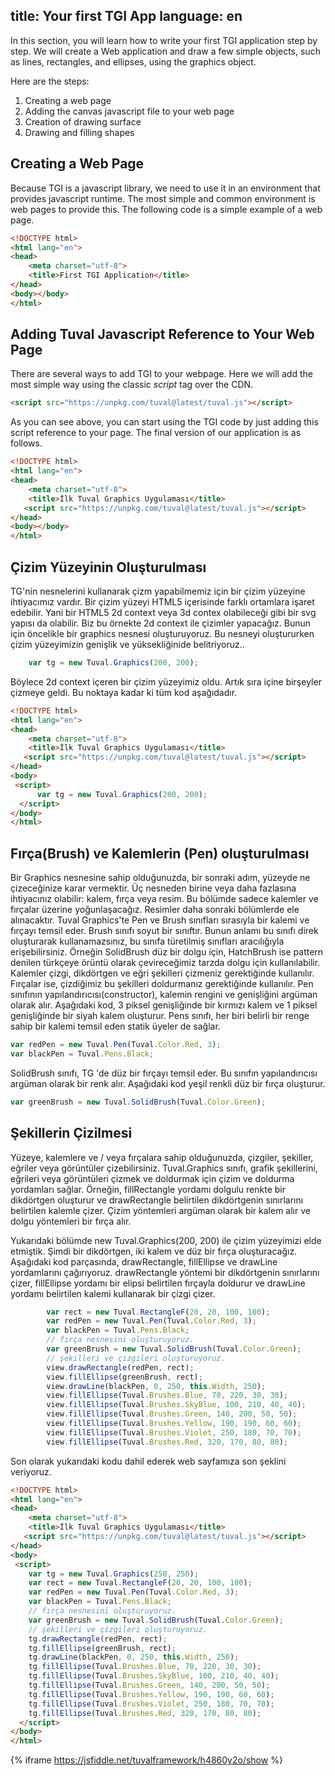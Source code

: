 title: Your first TGI App
language: en
---
In this section, you will learn how to write your first TGI application step by step. We will create a Web application and draw a few simple objects, such as lines, rectangles, and ellipses, using the graphics object.

Here are the steps:
1. Creating a web page
1. Adding the canvas javascript file to your web page
1. Creation of drawing surface
1. Drawing and filling shapes

## Creating a Web Page
Because TGI is a javascript library, we need to use it in an environment that provides javascript runtime. The most simple and common environment is web pages to provide this.  The following code is a simple example of a web page.

````html
<!DOCTYPE html>
<html lang="en">
<head>
    <meta charset="utf-8">
    <title>First TGI Application</title>
</head>
<body></body>
</html>
````

## Adding Tuval Javascript Reference to Your Web Page

There are several ways to add TGI to your webpage. Here we will add the most simple way using the classic *script* tag over the CDN.
````html
<script src="https://unpkg.com/tuval@latest/tuval.js"></script>
````
As you can see above, you can start using the TGI code by just adding this script reference to your page. The final version of our application is as follows.

````html
<!DOCTYPE html>
<html lang="en">
<head>
    <meta charset="utf-8">
    <title>İlk Tuval Graphics Uygulaması</title>
   <script src="https://unpkg.com/tuval@latest/tuval.js"></script>
</head>
<body></body>
</html>
````

## Çizim Yüzeyinin Oluşturulması

TG'nin nesnelerini kullanarak çizm yapabilmemiz için bir çizim yüzeyine ihtiyacımız vardır. Bir çizim yüzeyi HTML5 içerisinde farklı ortamlara işaret edebilir. Yani bir HTML5 2d context veya 3d contex olabileceği gibi bir svg yapısı da olabilir. Biz bu örnekte 2d context ile çizimler yapacağız. Bunun için öncelikle bir graphics nesnesi oluşturuyoruz. Bu nesneyi oluştururken çizim yüzeyimizin genişlik ve yüksekliğinide belitriyoruz..

```javascript
    var tg = new Tuval.Graphics(200, 200);
```

Böylece 2d context içeren bir çizim yüzeyimiz oldu. Artık sıra içine birşeyler çizmeye geldi. Bu noktaya kadar ki tüm kod aşağıdadır.

````html
<!DOCTYPE html>
<html lang="en">
<head>
    <meta charset="utf-8">
    <title>İlk Tuval Graphics Uygulaması</title>
   <script src="https://unpkg.com/tuval@latest/tuval.js"></script>
</head>
<body>
 <script>
      var tg = new Tuval.Graphics(200, 200);
  </script>
</body>
</html>
````

## Fırça(Brush) ve Kalemlerin (Pen) oluşturulması

Bir Graphics nesnesine sahip olduğunuzda, bir sonraki adım, yüzeyde ne çizeceğinize karar vermektir. Üç nesneden birine veya daha fazlasına ihtiyacınız olabilir: kalem, fırça veya resim. Bu bölümde sadece kalemler ve fırçalar üzerine yoğunlaşacağız. Resimler daha sonraki bölümlerde ele alınacaktır.
Tuval Graphics'te  Pen ve Brush sınıfları sırasıyla bir kalemi ve fırçayı temsil eder. Brush sınıfı soyut bir sınıftır. Bunun anlamı bu sınıfı direk oluşturarak kullanamazsınız, bu sınıfa türetilmiş sınıfları aracılığıyla erişebilirsiniz. Örneğin SolidBrush düz bir dolgu için, HatchBrush ise pattern denilen türkçeye örüntü olarak çevireceğimiz tarzda dolgu için kullanılabilir. Kalemler çizgi, dikdörtgen ve eğri şekilleri çizmeniz gerektiğinde kullanılır. Fırçalar ise, çizdiğimiz bu şekilleri doldurmanız gerektiğinde kullanılır.
Pen sınıfının yapılandırıcısı(constructor), kalemin rengini ve genişliğini argüman olarak alır. Aşağıdaki kod, 3 piksel genişliğinde bir kırmızı kalem ve 1 piksel genişliğinde bir siyah kalem oluşturur. Pens sınıfı, her biri belirli bir renge sahip bir kalemi temsil eden statik üyeler de sağlar.

````javascript
var redPen = new Tuval.Pen(Tuval.Color.Red, 3);
var blackPen = Tuval.Pens.Black;
````

SolidBrush sınıfı, TG 'de düz bir fırçayı temsil eder. Bu sınıfın yapılandırıcısı argüman olarak bir renk alır. Aşağıdaki kod yeşil renkli düz bir fırça oluşturur.
````javascript
var greenBrush = new Tuval.SolidBrush(Tuval.Color.Green);
````

## Şekillerin Çizilmesi
Yüzeye, kalemlere ve / veya fırçalara sahip olduğunuzda, çizgiler, şekiller, eğriler veya görüntüler çizebilirsiniz. Tuval.Graphics sınıfı, grafik şekillerini, eğrileri veya görüntüleri çizmek ve doldurmak için çizim ve doldurma yordamları sağlar. Örneğin, fillRectangle yordamı dolgulu renkte bir dikdörtgen oluşturur ve drawRectangle belirtilen dikdörtgenin sınırlarını belirtilen kalemle çizer. Çizim yöntemleri argüman olarak bir kalem alır ve dolgu yöntemleri bir fırça alır.

Yukarıdaki bölümde new Tuval.Graphics(200, 200) ile çizim yüzeyimizi elde etmiştik. Şimdi bir dikdörtgen, iki kalem ve düz bir fırça oluşturacağız. Aşağıdaki kod parçasında, drawRectangle, fillEllipse ve drawLine yordamlarını çağırıyoruz. drawRectangle yöntemi bir dikdörtgenin sınırlarını çizer, fillEllipse yordamı bir elipsi belirtilen fırçayla doldurur ve drawLine yordamı belirtilen kalemi kullanarak bir çizgi çizer.

````javascript
        var rect = new Tuval.RectangleF(20, 20, 100, 100);
        var redPen = new Tuval.Pen(Tuval.Color.Red, 3);
        var blackPen = Tuval.Pens.Black;
        // fırça nesnesini oluşturuyoruz.
        var greenBrush = new Tuval.SolidBrush(Tuval.Color.Green);
        // şekilleri ve çizgileri oluşturuyoruz.
        view.drawRectangle(redPen, rect);
        view.fillEllipse(greenBrush, rect);
        view.drawLine(blackPen, 0, 250, this.Width, 250);
        view.fillEllipse(Tuval.Brushes.Blue, 70, 220, 30, 30);
        view.fillEllipse(Tuval.Brushes.SkyBlue, 100, 210, 40, 40);
        view.fillEllipse(Tuval.Brushes.Green, 140, 200, 50, 50);
        view.fillEllipse(Tuval.Brushes.Yellow, 190, 190, 60, 60);
        view.fillEllipse(Tuval.Brushes.Violet, 250, 180, 70, 70);
        view.fillEllipse(Tuval.Brushes.Red, 320, 170, 80, 80);
````

Son olarak yukarıdaki kodu dahil ederek web sayfamıza son şeklini veriyoruz.

````html
<!DOCTYPE html>
<html lang="en">
<head>
    <meta charset="utf-8">
    <title>İlk Tuval Graphics Uygulaması</title>
   <script src="https://unpkg.com/tuval@latest/tuval.js"></script>
</head>
<body>
 <script>
    var tg = new Tuval.Graphics(250, 250);
    var rect = new Tuval.RectangleF(20, 20, 100, 100);
    var redPen = new Tuval.Pen(Tuval.Color.Red, 3);
    var blackPen = Tuval.Pens.Black;
    // fırça nesnesini oluşturuyoruz.
    var greenBrush = new Tuval.SolidBrush(Tuval.Color.Green);
    // şekilleri ve çizgileri oluşturuyoruz.
    tg.drawRectangle(redPen, rect);
    tg.fillEllipse(greenBrush, rect);
    tg.drawLine(blackPen, 0, 250, this.Width, 250);
    tg.fillEllipse(Tuval.Brushes.Blue, 70, 220, 30, 30);
    tg.fillEllipse(Tuval.Brushes.SkyBlue, 100, 210, 40, 40);
    tg.fillEllipse(Tuval.Brushes.Green, 140, 200, 50, 50);
    tg.fillEllipse(Tuval.Brushes.Yellow, 190, 190, 60, 60);
    tg.fillEllipse(Tuval.Brushes.Violet, 250, 180, 70, 70);
    tg.fillEllipse(Tuval.Brushes.Red, 320, 170, 80, 80);
  </script>
</body>
</html>
````

{% iframe https://jsfiddle.net/tuvalframework/h4860y2o/show %}